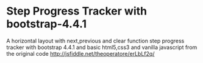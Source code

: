 # Step Progress Tracker with bootstrap-4.4.1
A horizontal layout with next,previous and clear function step progress tracker with bootstrap 4.4.1 and basic html5,css3 and vanilla javascript from the original code http://jsfiddle.net/theoperatore/erLbLf2q/
